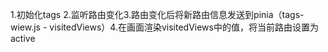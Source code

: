 1.初始化tags 2.监听路由变化3.路由变化后将新路由信息发送到pinia（tags-wiew.js - visitedViews）4.在画面渲染visitedViews中的值，将当前路由设置为active
